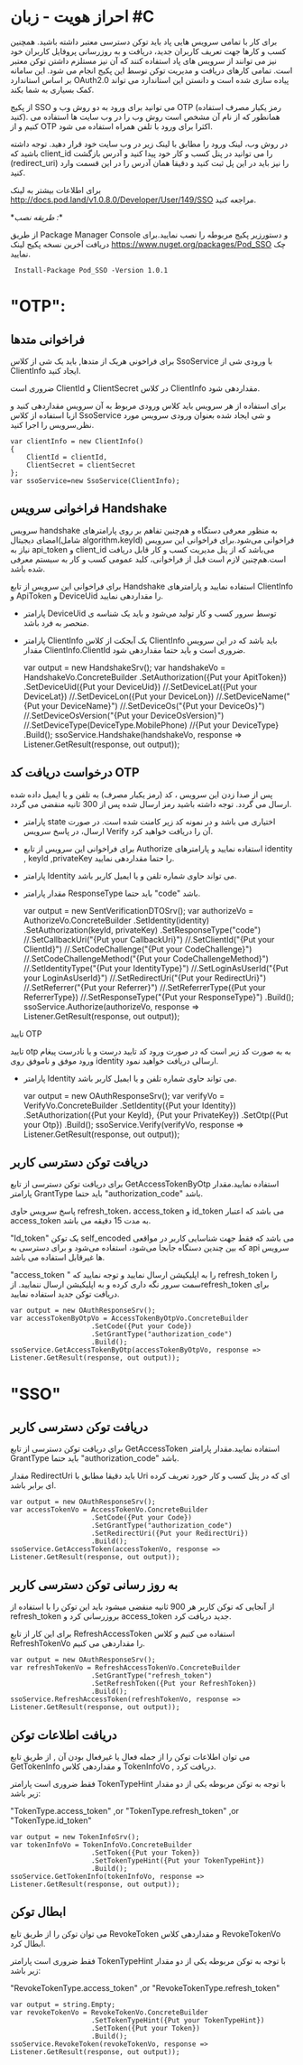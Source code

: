 
# احراز هویت - زبان #C

برای کار با تمامی سرویس هایی پاد باید توکن دسترسی معتبر داشته باشید. همچنین کسب و کارها جهت تعریف کاربران جدید، دریافت و به روزرسانی پروفایل کاربران خود نیز می توانند از سرویس های پاد استفاده کنند که آن نیز مستلزم داشتن توکن معتبر است. تمامی کارهای دریافت و مدیریت توکن توسط این پکیج انجام می شود. این سامانه بر اساس استاندارد OAuth2.0 پیاده سازی شده است و دانستن این استاندارد می تواند کمک بسیاری به شما بکند.

از پکیج SSO می توانید برای ورود به دو روش وب و OTP (رمز یکبار مصرف استفاده کنید). همانطور که از نام آن مشخص است روش وب را در وب سایت ها استفاده می کنیم و از OTP اکثرا برای ورود با تلفن همراه استفاده می شود.

در روش وب، لینک ورود را مطابق با لینک زیر در وب سایت خود قرار دهید. توجه داشته باشید که client_id را می توانید در پنل کسب و کار خود پیدا کنید و آدرس بازگشت (redirect_uri) را نیز باید در این پل ثبت کنید و دقیقا همان آدرس را در این قسمت وارد کنید.

برای اطلاعات بیشتر به لینک http://docs.pod.land/v1.0.8.0/Developer/User/149/SSO مراجعه کنید.

\**طریقه نصب :**

از طریق Package Manager Console و دستورزیر پکیج مربوطه را نصب نمایید.برای دریافت آخرین نسخه پکیج لینک https://www.nuget.org/packages/Pod_SSO چک نمایید.

     Install-Package Pod_SSO -Version 1.0.1

<div class="box-end">
</div>

# "OTP":

## فراخوانی متدها

برای فراخونی هریک از متدها, باید یک شی از کلاس SsoService با ورودی شی از ClientInfo ایجاد کنید.

ضروری است ClientId و ClientSecret در کلاس ClientInfo مقداردهی شود.

برای استفاده از هر سرویس باید کلاس ورودی مربوط به آن سرویس مقداردهی کنید و ازبا استفاده از کلاس SsoService و شی ایجاد شده بعنوان ورودی سرویس مورد نظر,سرویس را اجرا کنید.

    var clientInfo = new ClientInfo()
    {
        ClientId = clientId,
        ClientSecret = clientSecret
    };
    var ssoService=new SsoService(ClientInfo);

<div class="box-end">
</div>

## فراخوانی سرویس Handshake

سرویس handshake به منظور معرفی دستگاه و هم‌چنین تفاهم بر روی پارامترهای امضای دیجیتال(شامل algorithm،keyId) فراخوانی می‌شود.برای فراخوانی این سرویس نیاز به api_token و client_id می‌باشد که از پنل مدیریت کسب و کار قابل دریافت است.هم‌چنین لازم است قبل از فراخوانی، کلید عمومی کسب و کار به سیستم معرفی شده باشد.

برای فراخوانی این سرویس  از تابع Handshake استفاده نمایید و پارامترهای ClientInfo و ApiToken و DeviceUid را مقداردهی نمایید.

+ پارامتر DeviceUid  توسط سرور کسب و کار تولید می‌شود و باید یک شناسه ی منحصر به فرد باشد.

+ پارامتر ClientInfo یک آبجکت از کلاس ClientInfo باید باشد که در این سرویس مقدار ClientInfo.ClientId ضروری است و باید حتما مقداردهی شود.


    var output = new HandshakeSrv();
    var handshakeVo = HandshakeVo.ConcreteBuilder
                        .SetAuthorization({Put your ApitToken})
                        .SetDeviceUid({Put your DeviceUid})
                        //.SetDeviceLat({Put your DeviceLat})
                        //.SetDeviceLon({Put your DeviceLon})
                        //.SetDeviceName("{Put your DeviceName}")
                        //.SetDeviceOs("{Put your DeviceOs}")
                        //.SetDeviceOsVersion("{Put your DeviceOsVersion}")
                        //.SetDeviceType(DeviceType.MobilePhone) //{Put your DeviceType}
                        .Build();
    ssoService.Handshake(handshakeVo, response => Listener.GetResult(response, out output));

<div class="box-end">
</div>

## درخواست دریافت کد OTP

 پس از صدا زدن این سرویس ، کد (رمز یکبار مصرف) به تلفن و یا ایمیل داده شده  ارسال می گردد. توجه داشته باشید رمز ارسال شده پس از 300 ثانیه منقضی می گردد.

- پارامتر state اختیاری می باشد و در نمونه کد زیر کامنت شده است. در صورت ارسال، در پاسخ سرویس Verify آن را دریافت خواهید کرد.

- برای فراخوانی این سرویس از تابع Authorize استفاده نمایید و پارامترهای identity , keyId ,privateKey  را حتما مقداردهی نمایید. 

-  پارامتر Identity می تواند حاوی شماره تلفن و یا ایمیل کاربر باشد.

- مقدار پارامتر  ResponseType  باید حتما "code" باشد.


    var output = new SentVerificationDTOSrv();
    var authorizeVo = AuthorizeVo.ConcreteBuilder
                        .SetIdentity(identity)
                        .SetAuthorization(keyId, privateKey)
                        .SetResponseType("code")
                        //.SetCallbackUri("{Put your CallbackUri}")
                        //.SetClientId("{Put your ClientId}")
                        //.SetCodeChallenge("{Put your CodeChallenge}")
                        //.SetCodeChallengeMethod("{Put your CodeChallengeMethod}")
                        //.SetIdentityType("{Put your IdentityType}")
                        //.SetLoginAsUserId("{Put your LoginAsUserId}")
                        //.SetRedirectUri("{Put your RedirectUri}")
                        //.SetReferrer("{Put your Referrer}")
                        //.SetReferrerType({Put your ReferrerType})
                        //.SetResponseType("{Put your ResponseType}")
                        .Build();
    ssoService.Authorize(authorizeVo, response => Listener.GetResult(response, out output));

<div class="box-end">
</div>
تایید OTP

تایید otp به به صورت کد زیر است که در صورت ورود کد تایید درست و یا نادرست پیغام ورود موفق و ناموفق روی identity ارسالی دریافت خواهید نمود.

- پارامتر Identity می تواند حاوی شماره تلفن و یا ایمیل کاربر باشد.


    var output = new OAuthResponseSrv();
    var verifyVo = VerifyVo.ConcreteBuilder
                        .SetIdentity({Put your Identity})
                        .SetAuthorization({Put your KeyId}, {Put your PrivateKey})
                        .SetOtp({Put your Otp})
                        .Build();
    ssoService.Verify(verifyVo, response => Listener.GetResult(response, out output));

<div class="box-end">
</div>

## دریافت توکن دسترسی کاربر

برای دریافت توکن دسترسی از تابع  GetAccessTokenByOtp  استفاده نمایید.مقدار پارامتر GrantType  باید حتما "authorization_code"  باشد.

پاسخ سرویس حاوی refresh_token، access_token و id_token می باشد که اعتبار access_token به مدت 15 دقیقه می باشد.

"Id_token" یک توکن self_encoded می باشد که فقط جهت شناسایی کاربر در مواقعی که بین چندین دستگاه جابجا می‌شود، استفاده می‌شود و برای دسترسی به api سرویس ها غیرقابل استفاده می باشد.

"access_token " را به اپلیکیشن ارسال نمایید و توجه نمایید که refresh_token را سمت سرور نگه داری کرده و به اپلیکیشن ارسال ننمایید. ازrefresh_token  برای دریافت توکن جدید استفاده نمایید.

    var output = new OAuthResponseSrv();
    var accessTokenByOtpVo = AccessTokenByOtpVo.ConcreteBuilder
                        .SetCode({Put your Code})
                        .SetGrantType("authorization_code")
                        .Build();
    ssoService.GetAccessTokenByOtp(accessTokenByOtpVo, response => Listener.GetResult(response, out output));
<div class="box-end">
</div>

# "SSO"

## دریافت توکن دسترسی کاربر

برای دریافت توکن دسترسی از تابع  GetAccessToken استفاده نمایید.مقدار پارامتر  GrantType  باید حتما "authorization_code"  باشد.

مقدار RedirectUri  باید دقیقا مطابق با Uri ای که در پنل کسب و کار خورد تعریف کرده ای برابر باشد.

    var output = new OAuthResponseSrv();
    var accessTokenVo = AccessTokenVo.ConcreteBuilder
                        .SetCode({Put your Code})
                        .SetGrantType("authorization_code")
                        .SetRedirectUri({Put your RedirectUri})
                        .Build();
    ssoService.GetAccessToken(accessTokenVo, response => Listener.GetResult(response, out output));

<div class="box-end">
</div>

## به روز رسانی توکن دسترسی کاربر

از آنجایی که توکن کاربر هر 900 ثانیه منقضی میشود باید این توکن را با استفاده از refresh_token  بروزرسانی کرد و access_token جدید دریافت کرد.

برای این کار از تابع RefreshAccessToken استفاده می کنیم و کلاس RefreshTokenVo  را مقداردهی می کنیم.

    var output = new OAuthResponseSrv();
    var refreshTokenVo = RefreshAccessTokenVo.ConcreteBuilder
                        .SetGrantType("refresh_token")
                        .SetRefreshToken({Put your RefreshToken})
                        .Build();
    ssoService.RefreshAccessToken(refreshTokenVo, response => Listener.GetResult(response, out output));

<div class="box-end">
</div>

## دریافت اطلاعات توکن

می توان اطلاعات توکن را از جمله فعال یا غیرفعال بودن آن , از طریق تابع GetTokenInfo و  مقداردهی کلاس TokenInfoVo , دریافت کرد.

فقط ضروری است پارامتر  TokenTypeHint با توجه به توکن مربوطه یکی از دو مقدار زیر باشد:

"TokenType.access_token"
,or
"TokenType.refresh_token"
,or
"TokenType.id_token"

    var output = new TokenInfoSrv();
    var tokenInfoVo = TokenInfoVo.ConcreteBuilder
                        .SetToken({Put your Token})
                        .SetTokenTypeHint({Put your TokenTypeHint})
                        .Build();
    ssoService.GetTokenInfo(tokenInfoVo, response => Listener.GetResult(response, out output));

<div class="box-end">
</div>

## ابطال  توکن

می توان توکن را از طریق تابع RevokeToken و مقداردهی کلاس RevokeTokenVo  ابطال کرد.

فقط ضروری است پارامتر  TokenTypeHint با توجه به توکن مربوطه یکی از دو مقدار زیر باشد:

"RevokeTokenType.access_token"
,or
"RevokeTokenType.refresh_token"

    var output = string.Empty;
    var revokeTokenVo = RevokeTokenVo.ConcreteBuilder
                        .SetTokenTypeHint({Put your TokenTypeHint})
                        .SetToken({Put your Token})
                        .Build();
    ssoService.RevokeToken(revokeTokenVo, response => Listener.GetResult(response, out output));

<div class="box-end">
</div>